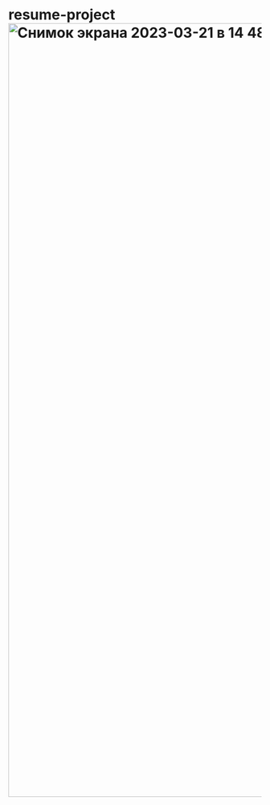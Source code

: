# resume-project<img width="1541" alt="Снимок экрана 2023-03-21 в 14 48 47" src="https://user-images.githubusercontent.com/109174308/226629992-ed1b0b9c-b8ff-41d3-8dba-5b6220688f64.png">
